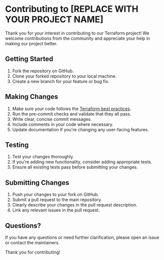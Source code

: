 # Contributing to [REPLACE WITH YOUR PROJECT NAME]

Thank you for your interest in contributing to our Terraform project! We welcome contributions from
the community and appreciate your help in making our project better.

## Getting Started

1. Fork the repository on GitHub.
2. Clone your forked repository to your local machine.
3. Create a new branch for your feature or bug fix.

## Making Changes

1. Make sure your code follows the
   [Terraform best practices](https://www.terraform-best-practices.com).
2. Run the pre-commit checks and validate that they all pass.
3. Write clear, concise commit messages.
4. Include comments in your code where necessary.
5. Update documentation if you're changing any user-facing features.

## Testing

1. Test your changes thoroughly.
2. If you're adding new functionality, consider adding appropriate tests.
3. Ensure all existing tests pass before submitting your changes.

## Submitting Changes

1. Push your changes to your fork on GitHub.
2. Submit a pull request to the main repository.
3. Clearly describe your changes in the pull request description.
4. Link any relevant issues in the pull request.

## Questions?

If you have any questions or need further clarification, please open an issue or contact the
maintainers.

Thank you for contributing!
